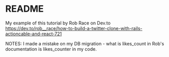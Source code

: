# README

My example of this tutorial by Rob Race on Dev.to
https://dev.to/rob__race/how-to-build-a-twitter-clone-with-rails-actioncable-and-react-721

NOTES:
I made a mistake on my DB migration - what is likes_count in Rob's documentation is likes_counter in my code.
